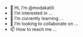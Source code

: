 - 👋 Hi, I’m @modakatili
- 👀 I’m interested in ...
- 🌱 I’m currently learning ...
- 💞️ I’m looking to collaborate on ...
- 📫 How to reach me ...

<!---
modakatili/modakatili is a ✨ special ✨ repository because its `README.md` (this file) appears on your GitHub profile.
You can click the Preview link to take a look at your changes.
--->
